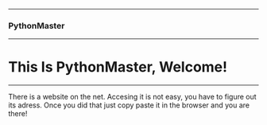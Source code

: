 
---

###  PythonMaster 
---
#  This Is PythonMaster, Welcome! 
---


There is a website on the net. Accesing it is not easy, you have to figure out its adress. Once you did that just copy paste it in the browser and you are there!
